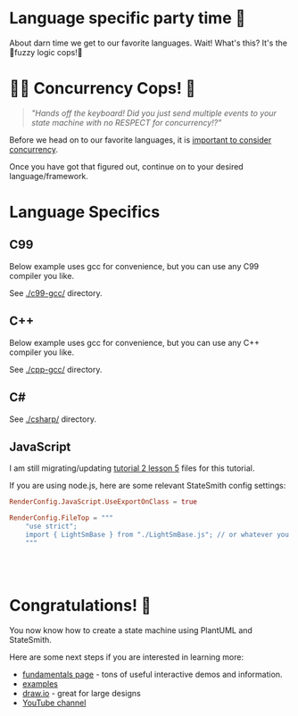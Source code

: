 # Language specific party time 🎉 

About darn time we get to our favorite languages. Wait! What's this? It's the 🚨fuzzy logic cops!🚨

# 👮‍♀️ Concurrency Cops! 👮
> *"Hands off the keyboard! Did you just send multiple events to your state machine with no RESPECT for concurrency!?"*

Before we head on to our favorite languages, it is [important to consider concurrency](https://github.com/StateSmith/StateSmith/wiki/Concurrency).

Once you have got that figured out, continue on to your desired language/framework.

# Language Specifics

## C99
Below example uses gcc for convenience, but you can use any C99 compiler you like.

See [./c99-gcc/](./c99-gcc/README.md) directory.

## C++
Below example uses gcc for convenience, but you can use any C++ compiler you like.

See [./cpp-gcc/](./cpp-gcc/README.md) directory.

## C#
See [./csharp/](./csharp/README.md) directory.

## JavaScript
I am still migrating/updating [tutorial 2 lesson 5](https://github.com/StateSmith/tutorial-2/tree/main/lesson-5) files for this tutorial.

If you are using node.js, here are some relevant StateSmith config settings:
```toml
RenderConfig.JavaScript.UseExportOnClass = true

RenderConfig.FileTop = """
    "use strict";    
    import { LightSmBase } from "./LightSmBase.js"; // or whatever you need...
    """
```


<br>
<br>

# Congratulations! 🎉
You now know how to create a state machine using PlantUML and StateSmith.

Here are some next steps if you are interested in learning more:
* [fundamentals page](https://statesmith.github.io/fundamentals-1/) - tons of useful interactive demos and information.
* [examples](https://github.com/StateSmith/StateSmith-examples/blob/main/README.md)
* [draw.io](https://github.com/StateSmith/StateSmith/wiki/draw.io) - great for large designs
* [YouTube channel](https://www.youtube.com/@statesmith)


